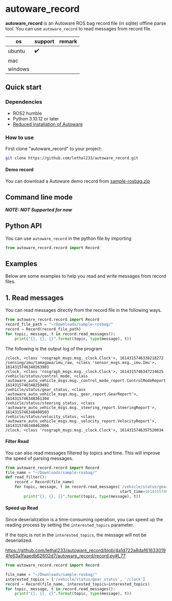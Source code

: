 # autoware_record

**autoware_record** is an Autoware ROS bag record file (in sqlite)
offline parse tool. You can use `autoware_record` to read messages from record file.

| os      | support            | remark |
|---------|--------------------|--------|
| ubuntu  | :heavy_check_mark: |        |
| mac     |                    |        |
| windows |                    |        |

## Quick start

### Dependencies

- ROS2 humble
- Python 3.10.12 or later
- [Reduced installation of Autoware](https://github.com/lethal233/autoware)

### How to use
First clone "autoware_record" to your project:

```sh
git clone https://github.com/lethal233/autoware_record.git
```

#### Demo record

You can download a Autoware demo record
from [sample-rosbag.zip](https://docs.google.com/uc?export=download&id=1VnwJx9tI3kI_cTLzP61ktuAJ1ChgygpG)

## Command line mode

**_NOTE: NOT Supported for now_**

[//]: # (You can easily get the information in the record file by the following command.)

[//]: # ()
[//]: # (#### Info)

[//]: # ()
[//]: # (`autoware_record info` will output the statistics of the record file.)

[//]: # ()
[//]: # (```shell)

[//]: # ($ autoware_record info -f example.db3)

[//]: # ()
[//]: # (record_file:         ario_0_0.db3)

[//]: # (ROS bag version:     5)

[//]: # (begin_time:          2024-01-27 18:02:22.660205)

[//]: # (end_time:            2024-01-27 18:03:20.926608)

[//]: # (duration:            58.27 s)

[//]: # (size:                113.91 MByte)

[//]: # (message_number:      91825)

[//]: # (channel_number:      572)

[//]: # ()
[//]: # (/apollo/planning                      , apollo.planning.ADCTrajectory         , 1)

[//]: # (/apollo/routing_request               , apollo.routing.RoutingRequest         , 0)

[//]: # (/apollo/monitor                       , apollo.common.monitor.MonitorMessage  , 0)

[//]: # (/apollo/routing_response              , apollo.routing.RoutingResponse        , 0)

[//]: # (/apollo/routing_response_history      , apollo.routing.RoutingResponse        , 1)

[//]: # (/apollo/localization/pose             , apollo.localization.LocalizationEstimate, 15)

[//]: # (/apollo/canbus/chassis                , apollo.canbus.Chassis                 , 15)

[//]: # (/apollo/prediction                    , apollo.prediction.PredictionObstacles , 2)

[//]: # (```)

[//]: # ()
[//]: # (#### Echo)

[//]: # ()
[//]: # (`cyber_record echo` will print the message of the specified topic to the terminal.)

[//]: # ()
[//]: # (```shell)

[//]: # ($ cyber_record echo -f example.record.00000 -t /apollo/canbus/chassis)

[//]: # ()
[//]: # (engine_started: true)

[//]: # (speed_mps: 0.0)

[//]: # (throttle_percentage: 0.0)

[//]: # (brake_percentage: 0.0)

[//]: # (driving_mode: COMPLETE_AUTO_DRIVE)

[//]: # (gear_location: GEAR_DRIVE)

[//]: # (header {)

[//]: # (  timestamp_sec: 1627031535.112813)

[//]: # (  module_name: "SimControl")

[//]: # (  sequence_num: 76636)

[//]: # (})

[//]: # (```)


## Python API

You can use `autoware_record` in the python file by importing

```python
from autoware_record.record import Record
```

## Examples

Below are some examples to help you read and write messages from record files.

## 1. Read messages

You can read messages directly from the record file in the following ways.

```python
from autoware_record.record import Record
record_file_path = "~/Downloads/sample-rosbag/"
record = Record(record_file_path)
for topic, message, t in record.read_messages():
    print("{}, {}, {}".format(topic, type(message), t))
```

The following is the output log of the program

```
/clock, <class 'rosgraph_msgs.msg._clock.Clock'>, 1614315746338218272
/sensing/imu/tamagawa/imu_raw, <class 'sensor_msgs.msg._imu.Imu'>, 1614315746340263903
/clock, <class 'rosgraph_msgs.msg._clock.Clock'>, 1614315746347214625
/vehicle/status/control_mode, <class 'autoware_auto_vehicle_msgs.msg._control_mode_report.ControlModeReport'>, 1614315746348259492
/vehicle/status/gear_status, <class 'autoware_auto_vehicle_msgs.msg._gear_report.GearReport'>, 1614315746348361304
/vehicle/status/steering_status, <class 'autoware_auto_vehicle_msgs.msg._steering_report.SteeringReport'>, 1614315746348408503
/vehicle/status/velocity_status, <class 'autoware_auto_vehicle_msgs.msg._velocity_report.VelocityReport'>, 1614315746348462066
/clock, <class 'rosgraph_msgs.msg._clock.Clock'>, 1614315746357520034
```

#### Filter Read

You can also read messages filtered by topics and time. This will improve the speed of parsing messages.

```python
from autoware_record.record import Record
file_name = "~/Downloads/sample-rosbag/"
def read_filter():
    record = Record(file_name)
    for topic, message, t in record.read_messages('/vehicle/status/gear_status',
                                                  start_time=1614315746865701308, end_time=1614315776212543503):
        print("{}, {}, {}".format(topic, type(message), t))
```

#### Speed up Read

Since deserialization is a time-consuming operation, you can speed up the reading process by setting the `interested_topics` parameter.

If the topic is not in the `interested_topics`, the message will not be deserialized.

https://github.com/lethal233/autoware_record/blob/4a1d722a8daf616330194fe63a1faaedb62602d7/autoware_record/record.py#L77

```python
from autoware_record.record import Record

file_name = "~/Downloads/sample-rosbag/"
interested_topics = ['/vehicle/status/gear_status', '/clock']
record = Record(file_name, interested_topics=interested_topics)
for topic, message, t in record.read_messages():
    print("{}, {}, {}".format(topic, type(message), t))
```
